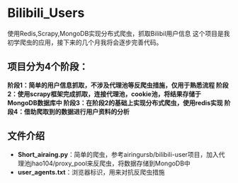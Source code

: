 # Bilibili_Users
使用Redis,Scrapy,MongoDB实现分布式爬虫，抓取Bilibil用户信息
这个项目是我初学爬虫的应用，接下来的几个月我将会逐步完善代码。
## 项目分为4个阶段：
**阶段1：简单的用户信息抓取，不涉及代理池等反爬虫措施，仅用于熟悉流程
阶段2：使用scrapy框架完成抓取，连接代理池，cookie池，将结果存储于MongoDB数据库中
阶段3：在阶段2的基础上实现分布式爬虫，使用redis实现
阶段4：借助爬取到的数据进行用户资料的分析**
## 文件介绍
* **Short_airaing.py**：简单的爬虫，参考airingursb/bilibili-user项目，加入代理池jhao104/proxy_pool来反爬虫，将数据存储到MongoDB中
* **user_agents.txt**：浏览器标识，用来对抗反爬虫措施
